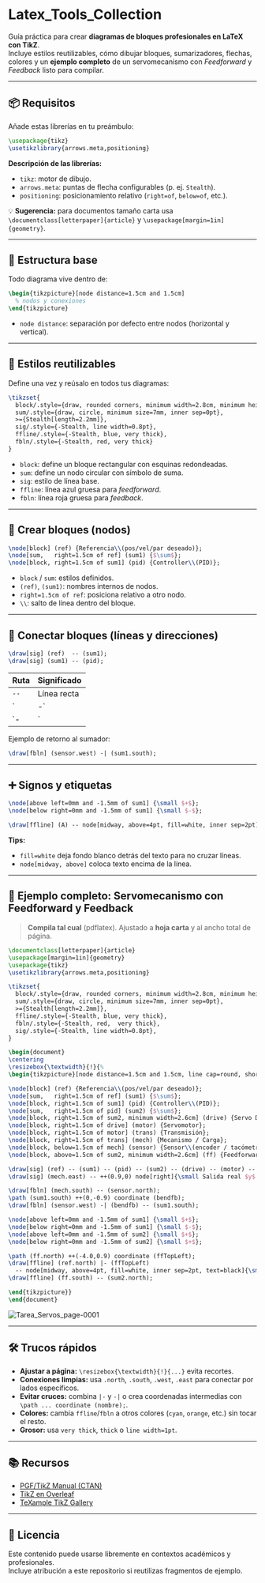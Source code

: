 # Latex_Tools_Collection

Guía práctica para crear **diagramas de bloques profesionales en LaTeX con TikZ**.  
Incluye estilos reutilizables, cómo dibujar bloques, sumarizadores, flechas, colores y un **ejemplo completo** de un servomecanismo con *Feedforward* y *Feedback* listo para compilar.

---

## 📦 Requisitos

Añade estas librerías en tu preámbulo:

```latex
\usepackage{tikz}
\usetikzlibrary{arrows.meta,positioning}
```

**Descripción de las librerías:**

- `tikz`: motor de dibujo.
- `arrows.meta`: puntas de flecha configurables (p. ej. `Stealth`).
- `positioning`: posicionamiento relativo (`right=of`, `below=of`, etc.).

💡 **Sugerencia:** para documentos tamaño carta usa  
`\documentclass[letterpaper]{article}` y `\usepackage[margin=1in]{geometry}`.

---

## 🧱 Estructura base

Todo diagrama vive dentro de:

```latex
\begin{tikzpicture}[node distance=1.5cm and 1.5cm]
  % nodos y conexiones
\end{tikzpicture}
```

- `node distance`: separación por defecto entre nodos (horizontal y vertical).

---

## 🎨 Estilos reutilizables

Define una vez y reúsalo en todos tus diagramas:

```latex
\tikzset{
  block/.style={draw, rounded corners, minimum width=2.8cm, minimum height=1.15cm, align=center},
  sum/.style={draw, circle, minimum size=7mm, inner sep=0pt},
  >={Stealth[length=2.2mm]},         
  sig/.style={-Stealth, line width=0.8pt},   
  ffline/.style={-Stealth, blue, very thick}, 
  fbln/.style={-Stealth, red, very thick}   
}
```

- `block`: define un bloque rectangular con esquinas redondeadas.  
- `sum`: define un nodo circular con símbolo de suma.  
- `sig`: estilo de línea base.  
- `ffline`: línea azul gruesa para *feedforward*.  
- `fbln`: línea roja gruesa para *feedback*.

---

## 🧩 Crear bloques (nodos)

```latex
\node[block] (ref) {Referencia\\(pos/vel/par deseado)};
\node[sum,   right=1.5cm of ref] (sum1) {$\sum$};
\node[block, right=1.5cm of sum1] (pid) {Controller\\(PID)};
```

- `block` / `sum`: estilos definidos.  
- `(ref)`, `(sum1)`: nombres internos de nodos.  
- `right=1.5cm of ref`: posiciona relativo a otro nodo.  
- `\\`: salto de línea dentro del bloque.  

---

## 🔗 Conectar bloques (líneas y direcciones)

```latex
\draw[sig] (ref)  -- (sum1);
\draw[sig] (sum1) -- (pid);
```

| Ruta | Significado |
|------|--------------|
| `--` | Línea recta |
| `|-` | Sube y luego va a la derecha |
| `-|` | Va a la derecha y luego baja |

Ejemplo de retorno al sumador:

```latex
\draw[fbln] (sensor.west) -| (sum1.south);
```

---

## ➕ Signos y etiquetas

```latex
\node[above left=0mm and -1.5mm of sum1] {\small $+$};
\node[below right=0mm and -1.5mm of sum1] {\small $-$};

\draw[ffline] (A) -- node[midway, above=4pt, fill=white, inner sep=2pt]{\small \textbf{Feedforward}} (B);
```

**Tips:**  
- `fill=white` deja fondo blanco detrás del texto para no cruzar líneas.  
- `node[midway, above]` coloca texto encima de la línea.

---

## 🧪 Ejemplo completo: Servomecanismo con Feedforward y Feedback

> **Compila tal cual** (pdflatex). Ajustado a **hoja carta** y al ancho total de página.

```latex
\documentclass[letterpaper]{article}
\usepackage[margin=1in]{geometry}
\usepackage{tikz}
\usetikzlibrary{arrows.meta,positioning}

\tikzset{
  block/.style={draw, rounded corners, minimum width=2.8cm, minimum height=1.15cm, align=center},
  sum/.style={draw, circle, minimum size=7mm, inner sep=0pt},
  >={Stealth[length=2.2mm]},
  ffline/.style={-Stealth, blue, very thick},
  fbln/.style={-Stealth, red,  very thick},
  sig/.style={-Stealth, line width=0.8pt},
}

\begin{document}
\centering
\resizebox{\textwidth}{!}{%
\begin{tikzpicture}[node distance=1.5cm and 1.5cm, line cap=round, shorten >=1pt, shorten <=1pt]

\node[block] (ref) {Referencia\\(pos/vel/par deseado)};
\node[sum,   right=1.5cm of ref] (sum1) {$\sum$};
\node[block, right=1.5cm of sum1] (pid) {Controller\\(PID)};
\node[sum,   right=1.5cm of pid] (sum2) {$\sum$};
\node[block, right=1.5cm of sum2, minimum width=2.6cm] (drive) {Servo Drive\\(Amplificador de potencia)};
\node[block, right=1.5cm of drive] (motor) {Servomotor};
\node[block, right=1.5cm of motor] (trans) {Transmisión};
\node[block, right=1.5cm of trans] (mech) {Mecanismo / Carga};
\node[block, below=1.5cm of mech] (sensor) {Sensor\\(encoder / tacómetro)};
\node[block, above=1.5cm of sum2, minimum width=2.6cm] (ff) {Feedforward\\(modelo)};

\draw[sig] (ref) -- (sum1) -- (pid) -- (sum2) -- (drive) -- (motor) -- (trans) -- (mech);
\draw[sig] (mech.east) -- ++(0.9,0) node[right]{\small Salida real $y$ (pos/vel/par)};

\draw[fbln] (mech.south) -- (sensor.north);
\path (sum1.south) ++(0,-0.9) coordinate (bendfb);
\draw[fbln] (sensor.west) -| (bendfb) -- (sum1.south);

\node[above left=0mm and -1.5mm of sum1] {\small $+$};
\node[below right=0mm and -1.5mm of sum1] {\small $-$};
\node[above left=0mm and -1.5mm of sum2] {\small $+$};
\node[below right=0mm and -1.5mm of sum2] {\small $+$};

\path (ff.north) ++(-4.0,0.9) coordinate (ffTopLeft);
\draw[ffline] (ref.north) |- (ffTopLeft)
  -- node[midway, above=4pt, fill=white, inner sep=2pt, text=black]{\small \textbf{Feedforward}} (ff.west);
\draw[ffline] (ff.south) -- (sum2.north);

\end{tikzpicture}}
\end{document}
```

![Tarea_Servos_page-0001](https://github.com/user-attachments/assets/afedc7b9-9b67-4964-8169-099ac56d21a6)


---

## 🛠️ Trucos rápidos

- **Ajustar a página:** `\resizebox{\textwidth}{!}{...}` evita recortes.  
- **Conexiones limpias:** usa `.north`, `.south`, `.west`, `.east` para conectar por lados específicos.  
- **Evitar cruces:** combina `|-` y `-|` o crea coordenadas intermedias con `\path ... coordinate (nombre);`.  
- **Colores:** cambia `ffline`/`fbln` a otros colores (`cyan`, `orange`, etc.) sin tocar el resto.  
- **Grosor:** usa `very thick`, `thick` o `line width=1pt`.

---

## 📚 Recursos

- [PGF/TikZ Manual (CTAN)](https://ctan.org/pkg/pgf?lang=en)  
- [TikZ en Overleaf](https://www.overleaf.com/learn/latex/TikZ_package)  
- [TeXample TikZ Gallery](https://texample.net/tikz/examples/)

---

## 📝 Licencia

Este contenido puede usarse libremente en contextos académicos y profesionales.  
Incluye atribución a este repositorio si reutilizas fragmentos de ejemplo.
